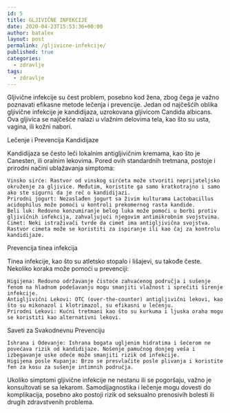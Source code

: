 ```yaml
---
id: 5
title: GLJIVIČNE INFEKCIJE
date: 2020-04-23T15:53:36+00:00
author: batalex
layout: post
permalink: /gljivicne-infekcije/
published: true
categories:
  - zdravlje
tags:
  - zdravlje
---
```


Gljivične infekcije su čest problem, posebno kod žena, zbog čega je važno poznavati efikasne metode lečenja i prevencije. Jedan od najčešćih oblika gljivične infekcije je kandidijaza, uzrokovana gljivicom Candida albicans. Ova gljivica se najčešće nalazi u vlažnim delovima tela, kao što su usta, vagina, ili kožni nabori.

Lečenje i Prevencija Kandidijaze

Kandidijaza se često leči lokalnim antigljivičnim kremama, kao što je Canesten, ili oralnim lekovima. Pored ovih standardnih tretmana, postoje i prirodni načini ublažavanja simptoma:

    Vinsko sirće: Rastvor od vinskog sirćeta može stvoriti neprijateljsko okruženje za gljivice. Međutim, koristite ga samo kratkotrajno i samo ako ste sigurni da je reč o kandidijazi.
    Prirodni jogurt: Nezaslađen jogurt sa živim kulturama Lactobacillus acidophilus može pomoći u kontroli prekomernog rasta kandide.
    Beli luk: Redovno konzumiranje belog luka može pomoći u borbi protiv gljivičnih infekcija, zahvaljujući njegovim antimikrobnim svojstvima.
    Cimet: Neki istraživači tvrde da cimet ima antigljivična svojstva. Rastvor cimeta može se koristiti za ispiranje ili kao čaj za kontrolu kandidijaze.

Prevencija tinea infekcija

Tinea infekcije, kao što su atletsko stopalo i lišajevi, su takođe česte. Nekoliko koraka može pomoći u prevenciji:

    Higijena: Redovno održavanje čistoće zahvaćenog područja i sušenje fenom na hladnom podešavanju mogu smanjiti vlažnost i sprečiti širenje infekcije.
    Antigljivični Lekovi: OTC (over-the-counter) antigljivični lekovi, kao što su mikonazol i klotrimazol, su efikasni u lečenju.
    Prirodni Lekovi: Kućni tretmani kao što su kurkuma i ljuska oraha mogu se koristiti kao alternativni lekovi.

Saveti za Svakodnevnu Prevenciju

    Ishrana i Odevanje: Ishrana bogata ugljenim hidratima i šećerom ne povećava rizik od kandidijaze. Nošenje pamučnog donjeg veša i izbegavanje uske odeće može smanjiti rizik od infekcije.
    Higijena posle Kupanja: Brzo se presvlačite posle plivanja i koristite fen za kosu za sušenje intimnih područja.

Ukoliko simptomi gljivične infekcije ne nestanu ili se pogoršaju, važno je konsultovati se sa lekarom. Samodijagnostika i lečenje mogu dovesti do komplikacija, posebno ako postoji rizik od seksualno prenosivih bolesti ili drugih zdravstvenih problema.